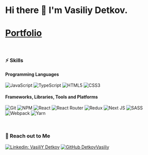 # Hi there 👋 I'm Vasiliy Detkov. 
# [Portfolio](https://detkovvv.github.io/portfolio-app/)
&nbsp;
&nbsp;
&nbsp;

### ⚡️ Skills</h2>

#### Programming Languages

![JavaScript](https://img.shields.io/badge/javascript-%23323330.svg?style=for-the-badge&logo=javascript&logoColor=%23F7DF1E)
![TypeScript](https://img.shields.io/badge/typescript-%23007ACC.svg?style=for-the-badge&logo=typescript&logoColor=white)
![HTML5](https://img.shields.io/badge/html5-%23E34F26.svg?style=for-the-badge&logo=html5&logoColor=white)
![CSS3](https://img.shields.io/badge/css3-%231572B6.svg?style=for-the-badge&logo=css3&logoColor=white)

#### Frameworks, Libraries, Tools and Platforms

![Git](https://img.shields.io/badge/git-%23F05033.svg?style=for-the-badge&logo=git&logoColor=white)
![NPM](https://img.shields.io/badge/NPM-%23000000.svg?style=for-the-badge&logo=npm&logoColor=white)
![React](https://img.shields.io/badge/react-%2320232a.svg?style=for-the-badge&logo=react&logoColor=%2361DAFB)
![React Router](https://img.shields.io/badge/React_Router-CA4245?style=for-the-badge&logo=react-router&logoColor=white)
![Redux](https://img.shields.io/badge/redux-%23593d88.svg?style=for-the-badge&logo=redux&logoColor=white)
![Next JS](https://img.shields.io/badge/Next-black?style=for-the-badge&logo=next.js&logoColor=white)
![SASS](https://img.shields.io/badge/SASS-hotpink.svg?style=for-the-badge&logo=SASS&logoColor=white)
![Webpack](https://img.shields.io/badge/webpack-%238DD6F9.svg?style=for-the-badge&logo=webpack&logoColor=black)
![Yarn](https://img.shields.io/badge/yarn-%232C8EBB.svg?style=for-the-badge&logo=yarn&logoColor=white)

&nbsp;
&nbsp;

### 🤝 Reach out to Me

<!-- [![Twitter: godcrampy](https://img.shields.io/badge/godcrampy-%231DA1F2.svg?style=for-the-badge&logo=Twitter&logoColor=white)] -->
<!-- (my twitter link) -->
[![Linkedin: VasiliY Detkov](https://img.shields.io/badge/Detkov%20Vasiliy-%230077B5.svg?style=for-the-badge&logo=linkedin&logoColor=white)](https://www.linkedin.com/in/vasily-detkov-256847293/)
[![GitHub DetkovVasiliy](https://img.shields.io/badge/Detkov%20Vasiliy-%23121011.svg?style=for-the-badge&logo=github&logoColor=white)]([https://github.com/godcrampy](https://github.com/detkovvv))

